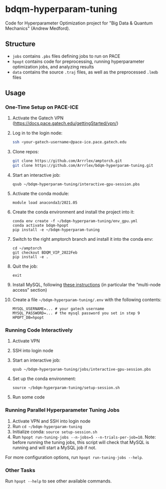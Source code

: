 # bdqm-hyperparam-tuning
Code for Hyperparameter Optimization project for "Big Data &amp; Quantum Mechanics" (Andrew Medford).

## Structure

- `jobs` contains `.pbs` files defining jobs to run on PACE
- `hpopt` contains code for preprocessing, running hyperparameter optimization jobs, and analyzing results
- `data` contains the source `.traj` files, as well as the preprocessed `.lmdb` files

## Usage
### One-Time Setup on PACE-ICE

1. Activate the Gatech VPN (https://docs.pace.gatech.edu/gettingStarted/vpn/)
2. Log in to the login node:

    ```bash
    ssh <your-gatech-username>@pace-ice.pace.gatech.edu
    ```

3. Clone repos:

    ```bash
    git clone https://github.com/Arrrlex/amptorch.git
    git clone https://github.com/Arrrlex/bdqm-hyperparam-tuning.git
    ```

4. Start an interactive job:

    ```
    qsub ~/bdqm-hyperparam-tuning/interactive-gpu-session.pbs
    ```

5. Activate the conda module:

    ```
    module load anaconda3/2021.05
    ```

6. Create the conda environment and install the project into it:

    ```
    conda env create -f ~/bdqm-hyperparam-tuning/env_gpu.yml
    conda activate bdqm-hpopt
    pip install -e ~/bdqm-hyperparam-tuning
    ```

7. Switch to the right amptorch branch and install it into the conda env:

    ```
    cd ~/amptorch
    git checkout BDQM_VIP_2022Feb
    pip install -e .
    ```

8. Quit the job:

    ```
    exit
    ```

9. Install MySQL, following [these instructions](https://docs.pace.gatech.edu/software/mysql/) (in particular the “multi-node access” section)
10. Create a file `~/bdqm-hyperparam-tuning/.env` with the following contents:

    ```
    MYSQL_USERNAME=... # your gatech username
    MYSQL_PASSWORD=... # the mysql password you set in step 9
    HPOPT_DB=hpopt
    ```

### Running Code Interactively

1. Activate VPN
2. SSH into login node
3. Start an interactive job:

    ```
    qsub ~/bdqm-hyperparam-tuning/jobs/interactive-gpu-session.pbs
    ```

4. Set up the conda environment:

    ```
    source ~/bdqm-hyperparam-tuning/setup-session.sh
    ```

5. Run some code

### Running Parallel Hyperparameter Tuning Jobs

1. Activate VPN and SSH into login node
2. Run `cd ~/bdqm-hyperparam-tuning`
3. Initialize conda: `source setup-session.sh`
4. Run `hpopt run-tuning-jobs --n-jobs=5 --n-trials-per-job=10`. Note: before
  running the tuning jobs, this script will check that MySQL is running and will
  start a MySQL job if not.

  For more configuration options, run `hpopt run-tuning-jobs --help`.

### Other Tasks

Run `hpopt --help` to see other available commands.
